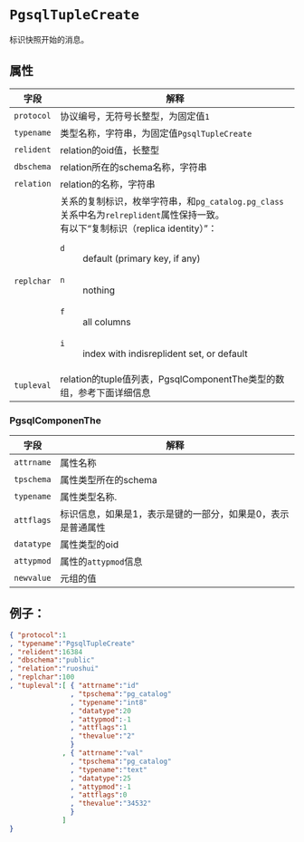 # ```PgsqlTupleCreate```

标识快照开始的消息。

## 属性

字段 | 解释
----|----
```protocol``` | 协议编号，无符号长整型，为固定值```1```
```typename``` | 类型名称，字符串，为固定值```PgsqlTupleCreate```
```relident``` | relation的oid值，长整型
```dbschema``` | relation所在的schema名称，字符串
```relation``` | relation的名称，字符串
```replchar``` | 关系的复制标识，枚举字符串，和```pg_catalog.pg_class```关系中名为```relreplident```属性保持一致。<br/>有以下“复制标识（replica identity）”：<br /><dl><dt>```d```</dt><dd>default (primary key, if any)</dd><br /><dt>```n```</dt><dd>nothing</dd><br/><dt>```f```</dt><dd>all columns</dd><br/><dt>```i```</dt><dd>index with indisreplident set, or default</dd></dl>
```tupleval``` | relation的tuple值列表，PgsqlComponentThe类型的数组，参考下面详细信息

### PgsqlComponenThe

字段 | 解释
----|---
```attrname``` | 属性名称 
```tpschema``` | 属性类型所在的schema
```typename``` | 属性类型名称.
```attflags``` | 标识信息，如果是1，表示是键的一部分，如果是0，表示是普通属性
```datatype``` | 属性类型的oid
```attypmod``` | 属性的```attypmod```信息
```newvalue``` | 元组的值

## 例子：

```json
{ "protocol":1
, "typename":"PgsqlTupleCreate"
, "relident":16384
, "dbschema":"public"
, "relation":"ruoshui"
, "replchar":100
, "tupleval":[ { "attrname":"id"
               , "tpschema":"pg_catalog"
               , "typename":"int8"
               , "datatype":20
               , "attypmod":-1
               , "attflags":1
               , "thevalue":"2"
               }
             , { "attrname":"val"
               , "tpschema":"pg_catalog"
               , "typename":"text"
               , "datatype":25
               , "attypmod":-1
               , "attflags":0
               , "thevalue":"34532"
               }
             ]
}
```
